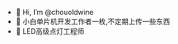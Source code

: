 - 👋 Hi, I’m @chouoldwine
- 👀 小白单片机开发工作者一枚,不定期上传一些东西
- 🌱 LED高级点灯工程师


<!---
chouoldwine/chouoldwine is a ✨ special ✨ repository because its `README.md` (this file) appears on your GitHub profile.
You can click the Preview link to take a look at your changes.
--->
